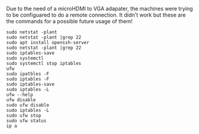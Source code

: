 

Due to the need of a microHDMI to VGA adapater, 
the machines were trying to be configuared to do a remote connection.
It didn't work but these are the commands for a possible 
future usage of them!


```
sudo netstat -plant
sudo netstat -plant |grep 22
sudo apt install openssh-server
sudo netstat -plant |grep 22
sudo iptables-save
sudo systemctl
sudo systemctl stop iptables
ufw 
sudo ipatbles -F
sudo iptables -F
sudo iptables-save
sudo iptables -L
ufw --help
ufw disable
sudo ufw disable
sudo iptables -L
sudo ufw stop
sudo ufw status
ip a
```

